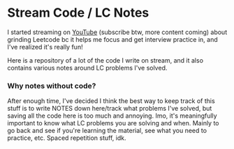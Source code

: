 # Stream Code / LC Notes

I started streaming on [YouTube](https://www.youtube.com/@annoyinglysaucy/streams) (subscribe btw, more content coming) about grinding Leetcode bc it helps me focus and get interview practice in, and I've realized it's really fun!

Here is a repository of a lot of the code I write on stream, and it also contains various notes around LC problems I've solved.

### Why notes without code?

After enough time, I've decided I think the best way to keep track of this stuff is to write NOTES down here/track what problems I've solved, but saving all the code here is too much and annoying. Imo, it's meaningfully important to know what LC problems you are solving and when. Mainly to go back and see if you're learning the material, see what you need to practice, etc. Spaced repetition stuff, idk.
